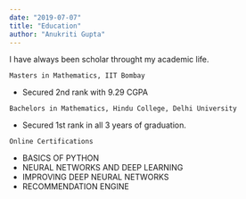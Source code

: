 ```yaml
---
date: "2019-07-07"
title: "Education"
author: "Anukriti Gupta"
---
```


I have always been scholar throught my academic life. 

 `Masters in Mathematics, IIT Bombay`
 * Secured 2nd rank with 9.29 CGPA

 `Bachelors in Mathematics, Hindu College, Delhi University`
 * Secured 1st rank in all 3 years of graduation.


 `Online Certifications`

 - BASICS OF PYTHON
 - NEURAL NETWORKS AND DEEP LEARNING
 - IMPROVING DEEP NEURAL NETWORKS 
 - RECOMMENDATION ENGINE